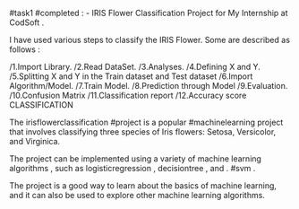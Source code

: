 #task1 #completed : - IRIS Flower Classification Project for My Internship at CodSoft .

I have used various steps to classify the IRIS Flower. Some are described as follows :

/1.Import Library.
/2.Read DataSet.
/3.Analyses.
/4.Defining X and Y.
/5.Splitting X and Y in the Train dataset and Test dataset
/6.Import Algorithm/Model.
/7.Train Model.
/8.Prediction through Model
/9.Evaluation.
/10.Confusion Matrix
/11.Classification report
/12.Accuracy score CLASSIFICATION

The irisflowerclassification #project is a popular #machinelearning project that involves classifying three species of Iris flowers: Setosa, Versicolor, and Virginica.

The project can be implemented using a variety of machine learning algorithms , such as logisticregression , decisiontree , and . #svm .

The project is a good way to learn about the basics of machine learning, and it can also be used to explore other machine learning algorithms.

